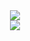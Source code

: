 <div align="center">
  <img src="https://media3.giphy.com/media/v1.Y2lkPTc5MGI3NjExZmM5bHQ2ajVxdGt5Y3E5bXZ2MWNrNTlwa2F1MjUzdmljMTZjbWlieCZlcD12MV9pbnRlcm5hbF9naWZfYnlfaWQmY3Q9Zw/FjGEQSybauJqM/giphy.webp"/>
</div>
<div align="center">
  <img src="https://camo.githubusercontent.com/872da9fd3b906083a91cc9bb4645cf8e8771cd8da082376eb8c098b149e6463d/68747470733a2f2f636f756e742e6765746c6f6c692e636f6d2f6765742f407a5a486f72697a6f6e5a7a3f7468656d653d6d6f65626f6f7275"/>
</div>
